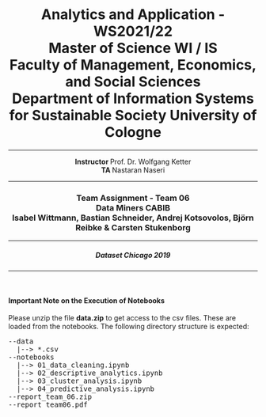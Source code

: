 <div align="center">
<h1> 
Analytics and Application - WS2021/22 <br>
Master of Science WI / IS <br>
Faculty of Management, Economics, and Social Sciences <br>
Department of Information Systems for Sustainable Society University of Cologne </h1>
</div>
    
<hr>

<div align="center"> 
    <b>Instructor </b> Prof. Dr. Wolfgang Ketter <br>
    <b> TA </b> Nastaran Naseri
</div>

<hr>

<div align="center">
<h3> 
Team Assignment - Team 06 <br>
Data Miners CABIB <br>
Isabel Wittmann, Bastian Schneider, Andrej Kotsovolos, Björn Reibke & Carsten Stukenborg </h3>
</div>

<hr>

<div align="center">
<h5> Dataset Chicago 2019 </h5>
</div>

<hr>
<br>
<div>
<h4> Important Note on the Execution of Notebooks </h4>
<p>
Please unzip the file <b>data.zip</b> to get access to the csv files. These are loaded from the notebooks. The following directory structure is expected: <br>
</p>
</div>
<pre>
--data
  |--> *.csv
--notebooks
  |--> 01_data_cleaning.ipynb
  |--> 02_descriptive_analytics.ipynb
  |--> 03_cluster_analysis.ipynb
  |--> 04_predictive_analysis.ipynb
--report_team_06.zip
--report_team06.pdf
</pre>
